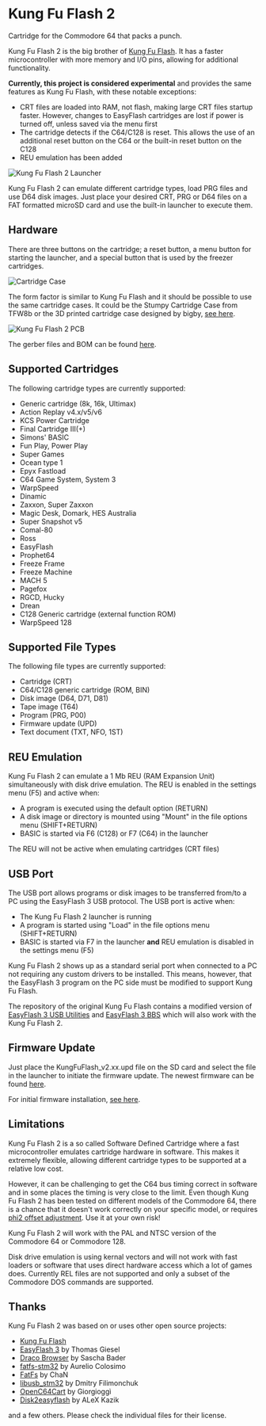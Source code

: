 # Kung Fu Flash 2

Cartridge for the Commodore 64 that packs a punch.

Kung Fu Flash 2 is the big brother of [Kung Fu Flash](https://github.com/KimJorgensen/KungFuFlash). It has a faster microcontroller with more memory and I/O pins, allowing for additional functionality.

**Currently, this project is considered experimental** and provides the same features as Kung Fu Flash, with these notable exceptions:

* CRT files are loaded into RAM, not flash, making large CRT files startup faster. However, changes to EasyFlash cartridges are lost if power is turned off, unless saved via the menu first
* The cartridge detects if the C64/C128 is reset. This allows the use of an additional reset button on the C64 or the built-in reset button on the C128
* REU emulation has been added

![Kung Fu Flash 2 Launcher](pics/launcher.jpg)

Kung Fu Flash 2 can emulate different cartridge types, load PRG files and use D64 disk images.
Just place your desired CRT, PRG or D64 files on a FAT formatted microSD card and use the built-in launcher to execute them.

## Hardware

There are three buttons on the cartridge; a reset button, a menu button for starting the launcher, and a special button that is used by the freezer cartridges.

![Cartridge Case](pics/cartridge_case.jpg)

The form factor is similar to Kung Fu Flash and it should be possible to use the same cartridge cases.
It could be the Stumpy Cartridge Case from TFW8b or the 3D printed cartridge case designed by bigby, [see here](https://www.thingiverse.com/thing:4153414).

![Kung Fu Flash 2 PCB](pics/pcb_prototype.jpg)

The gerber files and BOM can be found [here](https://github.com/KimJorgensen/KungFuFlash2/releases/tag/v2.00).

## Supported Cartridges

The following cartridge types are currently supported:

* Generic cartridge (8k, 16k, Ultimax)
* Action Replay v4.x/v5/v6
* KCS Power Cartridge
* Final Cartridge III(+)
* Simons' BASIC
* Fun Play, Power Play
* Super Games
* Ocean type 1
* Epyx Fastload
* C64 Game System, System 3
* WarpSpeed
* Dinamic
* Zaxxon, Super Zaxxon
* Magic Desk, Domark, HES Australia
* Super Snapshot v5
* Comal-80
* Ross
* EasyFlash
* Prophet64
* Freeze Frame
* Freeze Machine
* MACH 5
* Pagefox
* RGCD, Hucky
* Drean
* C128 Generic cartridge (external function ROM)
* WarpSpeed 128

## Supported File Types

The following file types are currently supported:

* Cartridge (CRT)
* C64/C128 generic cartridge (ROM, BIN)
* Disk image (D64, D71, D81)
* Tape image (T64)
* Program (PRG, P00)
* Firmware update (UPD)
* Text document (TXT, NFO, 1ST)

## REU Emulation

Kung Fu Flash 2 can emulate a 1 Mb REU (RAM Expansion Unit) simultaneously with disk drive emulation.
The REU is enabled in the settings menu (F5) and active when:

* A program is executed using the default option (RETURN)
* A disk image or directory is mounted using "Mount" in the file options menu (SHIFT+RETURN)
* BASIC is started via F6 (C128) or F7 (C64) in the launcher

The REU will not be active when emulating cartridges (CRT files)

## USB Port

The USB port allows programs or disk images to be transferred from/to a PC using the EasyFlash 3 USB protocol.
The USB port is active when:

* The Kung Fu Flash 2 launcher is running
* A program is started using "Load" in the file options menu (SHIFT+RETURN)
* BASIC is started via F7 in the launcher **and** REU emulation is disabled in the settings menu (F5)

Kung Fu Flash 2 shows up as a standard serial port when connected to a PC not requiring any custom drivers to be installed.
This means, however, that the EasyFlash 3 program on the PC side must be modified to support Kung Fu Flash.

The repository of the original Kung Fu Flash contains a modified version of [EasyFlash 3 USB Utilities](https://github.com/KimJorgensen/KungFuFlash/tree/master/3rd_party/ef3utils)
and [EasyFlash 3 BBS](https://github.com/KimJorgensen/KungFuFlash/tree/master/3rd_party/ef3bbs) which will also work with the Kung Fu Flash 2.

## Firmware Update

Just place the KungFuFlash_v2.xx.upd file on the SD card and select the file in the launcher to initiate the firmware update.
The newest firmware can be found [here](https://github.com/KimJorgensen/KungFuFlash2/releases/).

For initial firmware installation, [see here](firmware/README.md).

## Limitations

Kung Fu Flash 2 is a so called Software Defined Cartridge where a fast microcontroller emulates cartridge hardware in software.
This makes it extremely flexible, allowing different cartridge types to be supported at a relative low cost.

However, it can be challenging to get the C64 bus timing correct in software and in some places the timing is very close to the limit.
Even though Kung Fu Flash 2 has been tested on different models of the Commodore 64, there is a chance that it doesn't work correctly on your specific model, or requires [phi2 offset adjustment](firmware/README.md#diagnostic).
Use it at your own risk!

Kung Fu Flash 2 will work with the PAL and NTSC version of the Commodore 64 or Commodore 128.

Disk drive emulation is using kernal vectors and will not work with fast loaders or software that uses direct hardware access which a lot of games does.
Currently REL files are not supported and only a subset of the Commodore DOS commands are supported.

## Thanks

Kung Fu Flash 2 was based on or uses other open source projects:

* [Kung Fu Flash](https://github.com/KimJorgensen/KungFuFlash)
* [EasyFlash 3](https://bitbucket.org/skoe/easyflash) by Thomas Giesel
* [Draco Browser](https://csdb.dk/release/?id=89910) by Sascha Bader
* [fatfs-stm32](https://github.com/colosimo/fatfs-stm32) by Aurelio Colosimo
* [FatFs](http://elm-chan.org/fsw/ff/00index_e.html) by ChaN
* [libusb_stm32](https://github.com/dmitrystu/libusb_stm32) by Dmitry Filimonchuk
* [OpenC64Cart](https://github.com/SukkoPera/OpenC64Cart) by Giorgioggì
* [Disk2easyflash](https://csdb.dk/release/?id=150323) by ALeX Kazik

and a few others. Please check the individual files for their license.

